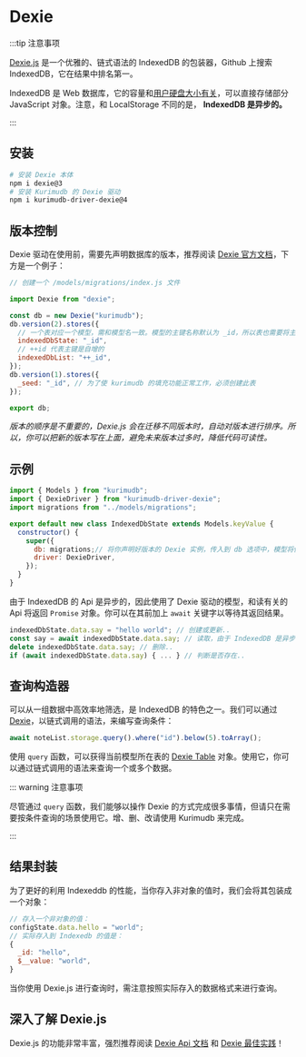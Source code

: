 # Dexie

:::tip 注意事项

[Dexie.js](https://dexie.org/) 是一个优雅的、链式语法的 IndexedDB 的包装器，Github 上搜索 IndexedDB，它在结果中排名第一。

IndexedDB 是 Web 数据库，它的容量和[用户硬盘大小有关](https://web.dev/storage-for-the-web/#how-much)，可以直接存储部分 JavaScript 对象。注意，和 LocalStorage 不同的是， **IndexedDB 是异步的。**

:::

## 安装

```bash
# 安装 Dexie 本体
npm i dexie@3
# 安装 Kurimudb 的 Dexie 驱动
npm i kurimudb-driver-dexie@4
```

## 版本控制

Dexie 驱动在使用前，需要先声明数据库的版本，推荐阅读 [Dexie 官方文档](https://dexie.org/docs/Tutorial/Design#database-versioning)，下方是一个例子：

```js
// 创建一个 /models/migrations/index.js 文件

import Dexie from "dexie";

const db = new Dexie("kurimudb");
db.version(2).stores({
  // 一个表对应一个模型，需和模型名一致。模型的主键名称默认为 _id，所以表也需要将主键设置为 _id
  indexedDbState: "_id",
  // ++id 代表主键是自增的
  indexedDbList: "++_id",
});
db.version(1).stores({
  _seed: "_id", // 为了使 kurimudb 的填充功能正常工作，必须创建此表
});

export db;
```

_版本的顺序是不重要的，Dexie.js 会在迁移不同版本时，自动对版本进行排序。所以，你可以把新的版本写在上面，避免未来版本过多时，降低代码可读性。_

## 示例

```js {2,3,8,9}
import { Models } from "kurimudb";
import { DexieDriver } from "kurimudb-driver-dexie";
import migrations from "../models/migrations";

export default new class IndexedDbState extends Models.keyValue {
  constructor() {
    super({
      db: migrations;// 将你声明好版本的 Dexie 实例，传入到 db 选项中，模型将使用它
      driver: DexieDriver,
    });
  }
}
```

由于 IndexedDB 的 Api 是异步的，因此使用了 Dexie 驱动的模型，和读有关的 Api 将返回 `Promise` 对象。你可以在其前加上 `await` 关键字以等待其返回结果。

```js
indexedDbState.data.say = "hello world"; // 创建或更新..
const say = await indexedDbState.data.say; // 读取，由于 IndexedDB 是异步的，所以需要加 await..
delete indexedDbState.data.say; // 删除..
if (await indexedDbState.data.say) { ... } // 判断是否存在..
```

## 查询构造器

可以从一组数据中高效率地筛选，是 IndexedDB 的特色之一。我们可以通过 [Dexie](https://dexie.org/docs/Table/Table)，以链式调用的语法，来编写查询条件：

```js
await noteList.storage.query().where("id").below(5).toArray();
```

使用 `query` 函数，可以获得当前模型所在表的 [Dexie Table](https://dexie.org/docs/Table/Table) 对象。使用它，你可以通过链式调用的语法来查询一个或多个数据。

::: warning 注意事项

尽管通过 `query` 函数，我们能够以操作 Dexie 的方式完成很多事情，但请只在需要按条件查询的场景使用它。增、删、改请使用 Kurimudb 来完成。

:::

## 结果封装

为了更好的利用 Indexeddb 的性能，当你存入非对象的值时，我们会将其包装成一个对象：

```js
// 存入一个非对象的值：
configState.data.hello = "world";
// 实际存入到 Indexedb 的值是：
{
  _id: "hello",
  $__value: "world",
}
```

当你使用 Dexie.js 进行查询时，需注意按照实际存入的数据格式来进行查询。


## 深入了解 Dexie.js

Dexie.js 的功能非常丰富，强烈推荐阅读 [Dexie Api 文档](https://dexie.org/docs/API-Reference) 和 [Dexie 最佳实践](https://dexie.org/docs/Tutorial/Best-Practices#1-understand-promises)！
